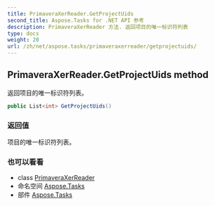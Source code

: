 ```yaml
---
title: PrimaveraXerReader.GetProjectUids
second_title: Aspose.Tasks for .NET API 参考
description: PrimaveraXerReader 方法. 返回项目的唯一标识符列表
type: docs
weight: 20
url: /zh/net/aspose.tasks/primaveraxerreader/getprojectuids/
---
```

## PrimaveraXerReader.GetProjectUids method

返回项目的唯一标识符列表。

```csharp
public List<int> GetProjectUids()
```

### 返回值

项目的唯一标识符列表。

### 也可以看看

* class [PrimaveraXerReader](../)
* 命名空间 [Aspose.Tasks](../../primaveraxerreader/)
* 部件 [Aspose.Tasks](../../../)



